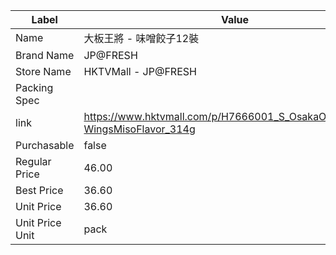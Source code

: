 | Label           | Value                                                                      |
| --------------- | -------------------------------------------------------------------------- |
| Name            | 大板王將 - 味噌餃子12裝                                                             |
| Brand Name      | JP@FRESH                                                                   |
| Store Name      | HKTVMall - JP@FRESH                                                        |
| Packing Spec    |                                                                            |
| link            | https://www.hktvmall.com/p/H7666001_S_OsakaOhshoGyoza-WingsMisoFlavor_314g |
| Purchasable     | false                                                                      |
| Regular Price   | 46.00                                                                      |
| Best Price      | 36.60                                                                      |
| Unit Price      | 36.60                                                                      |
| Unit Price Unit | pack                                                                       |
